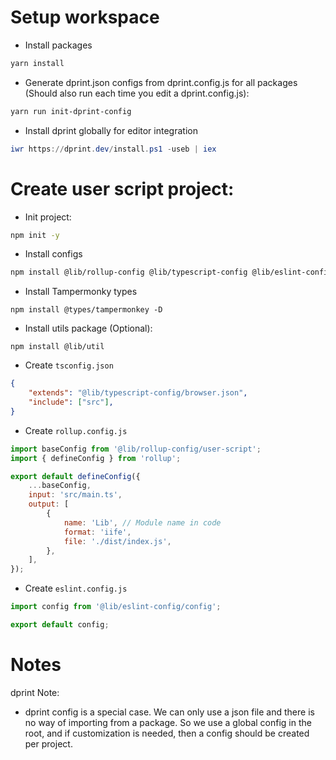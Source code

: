 # Setup workspace

- Install packages
```sh
yarn install
```

- Generate dprint.json configs from dprint.config.js for all packages (Should also run each time you edit a dprint.config.js):
```sh
yarn run init-dprint-config
```

- Install dprint globally for editor integration
```powershell
iwr https://dprint.dev/install.ps1 -useb | iex
```

# Create user script project:

- Init project:
```sh
npm init -y
```

- Install configs
```sh
npm install @lib/rollup-config @lib/typescript-config @lib/eslint-config @lib/dprint-config -D
```

- Install Tampermonky types
```
npm install @types/tampermonkey -D
```

- Install utils package (Optional):
```
npm install @lib/util
```

- Create `tsconfig.json`
```json
{
    "extends": "@lib/typescript-config/browser.json",
    "include": ["src"],
}
```

- Create `rollup.config.js`
```js
import baseConfig from '@lib/rollup-config/user-script';
import { defineConfig } from 'rollup';

export default defineConfig({
    ...baseConfig,
    input: 'src/main.ts',
    output: [
        {
            name: 'Lib', // Module name in code
            format: 'iife',
            file: './dist/index.js',
        },
    ],
});
```

- Create `eslint.config.js`
```js
import config from '@lib/eslint-config/config';

export default config;
```

# Notes

dprint Note:

- dprint config is a special case. We can only use a json file and there is no way of importing from a package. So we use a global config in the root, and if customization is needed, then a config should be created per project.
